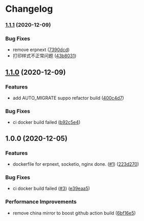 # Changelog

### [1.1.1](https://www.github.com/fengsi-io/docker-erpnext/compare/v1.1.0...v1.1.1) (2020-12-09)


### Bug Fixes

* remove erpnext ([7390dcd](https://www.github.com/fengsi-io/docker-erpnext/commit/7390dcdc192cbd96a3a6ab7b2f38849654ca743d))
* 打印样式不正常问题 ([43b8031](https://www.github.com/fengsi-io/docker-erpnext/commit/43b8031ecaa169e4273bb49f756cf63b0e3c765e))

## [1.1.0](https://www.github.com/fengsi-io/docker-erpnext/compare/v1.0.0...v1.1.0) (2020-12-09)


### Features

* add AUTO_MIGRATE suppo refactor build ([400c4d7](https://www.github.com/fengsi-io/docker-erpnext/commit/400c4d71106a7d35178672e4bc6cdecb16ce4f86))


### Bug Fixes

* ci docker build failed ([b92c5e4](https://www.github.com/fengsi-io/docker-erpnext/commit/b92c5e45ed33049b13089ae0e236bc2d00428a11))

## 1.0.0 (2020-12-05)


### Features

* dockerfile for erpnext, socketio, nginx done. ([#1](https://www.github.com/fengsi-io/docker-erpnext/issues/1)) ([223d270](https://www.github.com/fengsi-io/docker-erpnext/commit/223d27063e81e56e31dc741dbd3f7237a3b2436a))


### Bug Fixes

* ci docker build failed ([#3](https://www.github.com/fengsi-io/docker-erpnext/issues/3)) ([e39eaa5](https://www.github.com/fengsi-io/docker-erpnext/commit/e39eaa5a32766466d65d8d91ab87d49c652c8865))


### Performance Improvements

* remove china mirror to boost github action build ([6bf16e5](https://www.github.com/fengsi-io/docker-erpnext/commit/6bf16e53f994ef9edf377cd204ab6df7fb600588))
